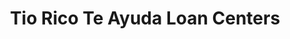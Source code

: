 ---
title: "Tio Rico Te Ayuda Loan Centers"
url: /mesa/tio-rico-te-ayuda-loan-centers/
shop: pawnbroker
---